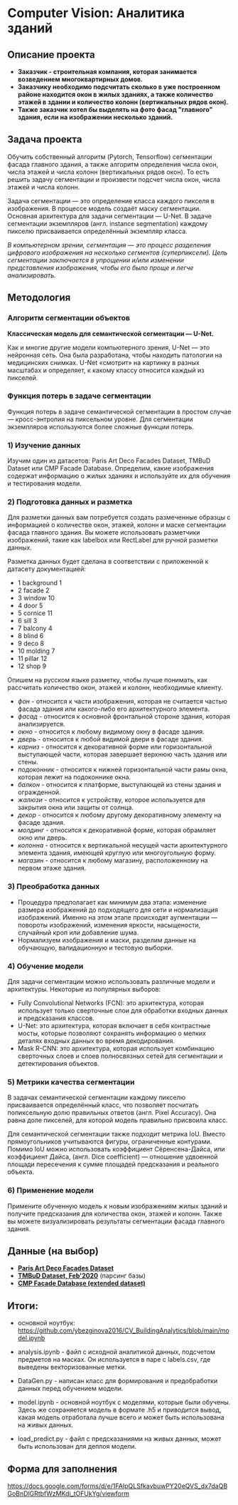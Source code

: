 # Computer Vision: Аналитика зданий

## Описание проекта
* **Заказчик - строительная компания, которая занимается возведением многоквартирных домов.**
* **Заказчику необходимо подсчитать сколько в уже построенном районе находится окон в жилых зданиях, а также количество этажей в здании и количество колонн (вертикальных рядов окон).**
* **Также заказчик хотел бы выделять на фото фасад "главного" здания, если на изображении несколько зданий.**

## Задача проекта

Обучить собственный алгоритм (Pytorch, Tensorflow) сегментации фасада главного здания, а также алгоритм определения числа окон, числа этажей и числа колонн (вертикальных рядов окон). То есть решить задачу сегментации и произвести подсчет числа окон, числа этажей и числа колонн. 

Задача сегментации — это определение класса каждого пикселя в изображения. В процессе модель создаёт маску сегментации. Основная архитектура для задачи сегментации — U-Net. В задаче сегментации экземпляров (англ. instance segmentation) каждому пикселю присваивается определённый экземпляр класса. 

*В компьютерном зрении, сегментация — это процесс разделения цифрового изображения на несколько сегментов (суперпиксели). Цель сегментации заключается в упрощении и/или изменении представления изображения, чтобы его было проще и легче анализировать.*

## Методология

### Алгоритм сегментации объектов

**Классическая модель для семантической сегментации — U-Net.**

Как и многие другие модели компьютерного зрения, U-Net — это нейронная сеть. Она была разработана, чтобы находить патологии на медицинских снимках. U-Net «смотрит» на картинку в разных масштабах и определяет, к какому классу относится каждый из пикселей.

### Функция потерь в задаче сегментации
Функция потерь в задаче семантической сегментации в простом случае — кросс-энтропия на пиксельном уровне. Для сегментации экземпляров используются более сложные функции потерь.

### 1) Изучениe данных
Изучим один из датасетов: Paris Art Deco Facades Dataset, TMBuD Dataset или CMP Facade Database. Определим, какие изображения содержат информацию о жилых зданиях и используйте их для обучения и тестирования модели.

### 2) Подготовка данных и разметка
Для разметки данных вам потребуется создать размеченные образцы с информацией о количестве окон, этажей, колонн и маске сегментации фасада главного здания. Вы можете использовать разметчики изображений, такие как labelbox или RectLabel для ручной разметки данных.

Разметка данных будет сделана в соответствии с приложенной к датасету документацией:
* 1 background 1
* 2 facade 2
* 3 window 10
* 4 door 5
* 5 cornice 11
* 6 sill 3
* 7 balcony 4
* 8 blind 6
* 9 deco 8
* 10 molding 7
* 11 pillar 12
* 12 shop 9

Опишем на русском языке разметку, чтобы лучше понимать, как рассчитать количество окон, этажей и колонн, необходимые клиенту.

* *фон* - относится к части изображения, которая не считается частью фасада здания или какого-либо его архитектурного элемента.
* *фасад* - относится к основной фронтальной стороне здания, которая анализируется.
* *окно* - относится к любому видимому окну в фасаде здания.
* *дверь* - относится к любой видимой двери в фасаде здания.
* *карниз* - относится к декоративной форме или горизонтальной выступающей части, которая завершает верхнюю часть здания или стены.
* *подоконник* - относится к нижней горизонтальной части рамы окна, которая лежит на подоконнике окна.
* *балкон* - относится к платформе, выступающей из стены здания и огражденной.
* *жалюзи* - относится к устройству, которое используется для закрытия окна или защиты от солнца.
* *декор* - относится к любому другому декоративному элементу на фасаде здания.
* *молдинг* - относится к декоративной форме, которая обрамляет окно или дверь.
* *колонна* - относится к вертикальной несущей части архитектурного элемента здания, имеющей круглую или многоугольную форму.
* *магазин* - относится к любому магазину, расположенному на первом этаже здания.

### 3) Преобработка данных
* Процедура предполагает как минимум два этапа: изменение размера изображений до подходящего для сети и нормализация изображений. Именно на этом этапе происходят аугментации — повороты изображений, изменения яркости, насыщености, случайный кроп или добавление шума. 
* Нормализуем изображения и маски, разделим данные на обучающую, валидационную и тестовую выборки.

### 4) Обучение модели
Для задачи сегментации можно использовать различные модели и архитектуры. Некоторые из популярных выборов:

* Fully Convolutional Networks (FCN): это архитектура, которая использует только сверточные слои для обработки входных данных и предсказания классов.
* U-Net: это архитектура, которая включает в себя контрастные мосты, которые позволяют сохранять информацию о мелких деталях входных данных во время декодирования.
* Mask R-CNN: это архитектура, которая использует комбинацию сверточных слоев и слоев полносвязных сетей для сегментации и детектирования объектов.

### 5) Метрики качества сегментации
В задачах семантической сегментации каждому пикселю присваивается определённый класс, что позволяет посчитать попиксельную долю правильных ответов (англ. Pixel Accuracy). Она равна доле пикселей, для которой модель правильно присвоила класс. 

Для семантической сегментации также подходит метрика IoU. Вместо прямоугольников учитываются фигуры, ограниченные контурами.
Помимо IoU можно использовать коэффициент Сёренсена-Дайса, или коэффициент Дайса, (англ. Dice coefficient) — отношение удвоенной площади пересечения к сумме площадей предсказания и реального объекта.

### 6) Применение модели
Примените обученную модель к новым изображениям жилых зданий и получите предсказания для количества окон, этажей и колонн. Также вы можете визуализировать результаты сегментации фасада главного здания.

## Данные (на выбор)

* **[Paris Art Deco Facades Dataset](https://github.com/raghudeep/ParisArtDecoFacadesDataset/)**
* **[TMBuD Dataset, Feb'2020](https://github.com/CipiOrhei/TMBuD)** (парсинг базы)
* **[CMP Facade Database (extended dataset)](https://cmp.felk.cvut.cz/~tylecr1/facade/)**

## Итоги:
- основной ноутбук: https://github.com/ybezginova2016/CV_BuildingAnalytics/blob/main/model.ipynb

- analysis.ipynb - файл с исходной аналитикой данных, подсчетом предметов на масках. Он используется в паре с labels.csv, где выведены векторизованные метки.

- DataGen.py - написан класс для формирования и предобработки данных перед обучением модели.

- model.ipynb - основной ноутбук с моделями, которые были обучены. Здесь же сохраняется модель в формате .h5 и приводится вывод, какая модель отработала лучше всего и может быть использована на живых данных.

- load_predict.py - файл с предсказаниями на живых данных, может быть использован для деплоя модели.

## Форма для заполнения
https://docs.google.com/forms/d/e/1FAIpQLSfkavbuwPY20eQVS_dx7daQBGoBnDlGRtbfWzMKdi_tOFUkYg/viewform 


